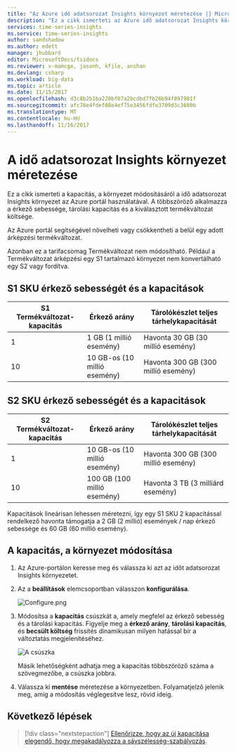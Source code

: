 ```yaml
---
title: "Az Azure idő adatsorozat Insights környezet méretezése |} Microsoft Docs"
description: "Ez a cikk ismerteti az Azure idő adatsorozat Insights környezet méretezése. Az Azure portál segítségével növekménye árképzési SKU belül."
services: time-series-insights
ms.service: time-series-insights
author: sandshadow
ms.author: edett
manager: jhubbard
editor: MicrosoftDocs/tsidocs
ms.reviewer: v-mamcge, jasonh, kfile, anshan
ms.devlang: csharp
ms.workload: big-data
ms.topic: article
ms.date: 11/15/2017
ms.openlocfilehash: d3c8b2b1ba220bf07a2bcdbd7fb26b94f897981f
ms.sourcegitcommit: afc78e4fdef08e4ef75e3456fdfe3709d3c3680b
ms.translationtype: MT
ms.contentlocale: hu-HU
ms.lasthandoff: 11/16/2017
---
```

# <a name="how-to-scale-your-time-series-insights-environment"></a>A idő adatsorozat Insights környezet méretezése

Ez a cikk ismerteti a kapacitás, a környezet módosításáról a idő adatsorozat Insights környezet az Azure portál használatával. A többszöröző alkalmazza a érkező sebessége, tárolási kapacitás és a kiválasztott termékváltozat költsége. 

Az Azure portál segítségével növelheti vagy csökkentheti a belül egy adott árképzési termékváltozat. 

Azonban ez a tarifacsomag Termékváltozat nem módosítható. Például a Termékváltozat árképzési egy S1 tartalmazó környezet nem konvertálható egy S2 vagy fordítva. 


## <a name="s1-sku-ingress-rates-and-capacities"></a>S1 SKU érkező sebességét és a kapacitások

| S1 Termékváltozat-kapacitás | Érkező arány | Tárolókészlet teljes tárhelykapacitását
| --- | --- | --- |
| 1 | 1 GB (1 millió esemény) | Havonta 30 GB (30 millió esemény) |
| 10 | 10 GB-os (10 millió esemény) | Havonta 300 GB (300 millió esemény) |

## <a name="s2-sku-ingress-rates-and-capacities"></a>S2 SKU érkező sebességét és a kapacitások

| S2 Termékváltozat-kapacitás | Érkező arány | Tárolókészlet teljes tárhelykapacitását
| --- | --- | --- |
| 1 | 10 GB-os (10 millió esemény) | Havonta 300 GB (300 millió esemény) |
| 10 | 100 GB (100 millió esemény) | Havonta 3 TB (3 milliárd esemény) |

Kapacitások lineárisan lehessen méretezni, így egy S1 SKU 2 kapacitással rendelkező havonta támogatja a 2 GB (2 millió) események / nap érkező sebessége és 60 GB (60 millió esemény).

## <a name="change-the-capacity-of-your-environment"></a>A kapacitás, a környezet módosítása
1. Az Azure-portálon keresse meg és válassza ki azt az időt adatsorozat Insights környezetet. 

2. Az a **beállítások** elemcsoportban válasszon **konfigurálása**.

   ![Configure.png](media/scale-your-environment/configure.png)

3. Módosítsa a **kapacitás** csúszkát a, amely megfelel az érkező sebesség és a tárolási kapacitás. Figyelje meg a **érkező arány**, **tárolási kapacitás**, és **becsült költség** frissítés dinamikusan milyen hatással bír a változtatás megjelenítéséhez. 

   ![A csúszka](media/scale-your-environment/slider.png)

   Másik lehetőségként adhatja meg a kapacitás többszöröző száma a szövegmezőbe, a csúszka jobbra. 

4. Válassza ki **mentése** méretezése a környezetben. Folyamatjelző jelenik meg, amíg a módosítás véglegesítve lesz, rövid ideig. 

## <a name="next-steps"></a>Következő lépések
> [!div class="nextstepaction"]
> [Ellenőrizze, hogy az új kapacitása elegendő, hogy megakadályozza a sávszélesség-szabályozás](time-series-insights-diagnose-and-solve-problems.md).
